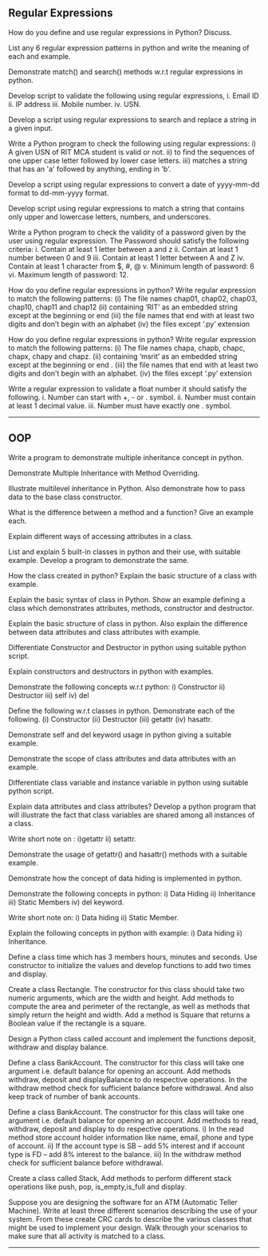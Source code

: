 
## Regular Expressions


How do you define and use regular expressions in Python? Discuss.


List any 6 regular expression patterns in python and write the meaning of each and example.


Demonstrate match() and search() methods w.r.t regular expressions in python.


Develop script to validate the following using regular expressions,
i. Email ID  ii. IP address   iii. Mobile number.  iv. USN.


Develop a script using regular expressions to search and replace a string in a given input.


Write a Python program to check the following using regular expressions:
i) A given USN of RIT MCA student is valid or not.
ii) to find the sequences of one upper case letter followed by lower case letters.
iii) matches a string that has an 'a' followed by anything, ending in 'b'.


Develop a script using regular expressions to convert a date of yyyy-mm-dd format to dd-mm-yyyy format.


Develop script using regular expressions to match a string that contains only upper and lowercase letters, numbers, and underscores.



Write a Python program to check the validity of a password given by the user using regular expression.
The Password should satisfy the following criteria:
i. Contain at least 1 letter between a and z
ii. Contain at least 1 number between 0 and 9
iii. Contain at least 1 letter between A and Z
iv. Contain at least 1 character from $, #, @
v. Minimum length of password: 6
vi. Maximum length of password: 12.


How do you define regular expressions in python? Write regular expression to match the following patterns:
(i) The file names chap01, chap02, chap03, chap10, chap11 and chap12
(ii) containing ‘RIT’ as an embedded string except at the beginning or end
(iii) the file names that end with at least two digits and don’t begin with an alphabet
(iv) the files except ‘.py’ extension


How do you define regular expressions in python? Write regular expression to match the following patterns:
(i) The file names chapa, chapb, chapc, chapx, chapy and chapz.
(ii) containing ‘msrit’ as an embedded string except at the beginning or end .
(iii) the file names that end with at least two digits and don’t begin with an alphabet.
(iv) the files except ‘.py’ extension



Write a regular expression to validate a float number it should satisfy the following.
i. Number can start with +, - or . symbol.
ii. Number must contain at least 1 decimal value.
iii. Number must have exactly one . symbol.



___

## OOP


Write a program to demonstrate multiple inheritance concept in python.

Demonstrate Multiple Inheritance with Method Overriding.

Illustrate multilevel inheritance in Python. Also demonstrate how to pass data to the base class constructor.



What is the difference between a method and a function? Give an example each.


Explain different ways of accessing attributes in a class.



List and explain 5 built-in classes in python and their use, with suitable example. Develop a program to demonstrate the same.



How the class created in python? Explain the basic structure of a class with example.

Explain the basic syntax of class in Python. Show an example defining a class which demonstrates attributes, methods, constructor and destructor.

Explain the basic structure of class in python. Also explain the difference between data attributes and class attributes with example.

Differentiate Constructor and Destructor in python using suitable python script.

Explain constructors and destructors in python with examples.

Demonstrate the following concepts w.r.t python: i) Constructor ii) Destructor iii) self iv) del

Define the following w.r.t classes in python. Demonstrate each of the following.  (i) Constructor (ii) Destructor (iii) getattr (iv) hasattr.

Demonstrate self and del keyword usage in python giving a suitable example.






Demonstrate the scope of class attributes and data attributes with an example.

Differentiate class variable and instance variable in python using suitable python script.


Explain data attributes and class attributes? Develop a python program that will illustrate the fact that class variables are shared among all instances of a class.






Write short note on : i)getattr ii) setattr.

Demonstrate the usage of getattr() and hasattr() methods with a suitable example.






Demonstrate how the concept of data hiding is implemented in python.

Demonstrate the following concepts in python:
i) Data Hiding ii) Inheritance iii) Static Members iv) del keyword.

Write short note on: i) Data hiding ii) Static Member.

Explain the following concepts in python with example:  i) Data hiding ii) Inheritance.






Define a class time which has 3 members hours, minutes and seconds. Use constructor to initialize the values and develop functions to add two times and display.


Create a class Rectangle. The constructor for this class should take two numeric arguments, which are the width and height. Add methods to compute the area and perimeter of the rectangle, as well as methods that simply return the height and width. Add a method is Square that returns a Boolean value if the rectangle is a square.


Design a Python class called account and implement the functions deposit, withdraw and display balance.


Define a class BankAccount. The constructor for this class will take one argument i.e. default balance for opening an account. Add methods withdraw, deposit and displayBalance to do respective operations. In the withdraw method check for sufficient balance before withdrawal. And also keep track of number of bank accounts.



Define a class BankAccount. The constructor for this class will take one argument i.e. default balance for opening an account. Add methods to read, withdraw, deposit and display to do respective operations.
i) In the read method store account holder information like name, email, phone and type of account.
ii) If the account type is SB – add 5% interest and if account type is FD – add 8% interest to the balance.
iii) In the withdraw method check for sufficient balance before withdrawal.



Create a class called Stack, Add methods to perform different stack operations like push, pop, is_empty,is_full and display.



Suppose you are designing the software for an ATM (Automatic Teller Machine). Write at least three different scenarios describing the use of your system. From these create CRC cards to describe the various classes that might be used to implement your design. Walk through your scenarios to make sure that all activity is matched to a class.




___




